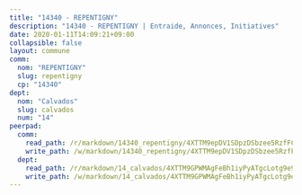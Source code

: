 ```yaml
---
title: "14340 - REPENTIGNY"
description: "14340 - REPENTIGNY | Entraide, Annonces, Initiatives"
date: 2020-01-11T14:09:21+09:00
collapsible: false
layout: commune
comm:
  nom: "REPENTIGNY"
  slug: repentigny
  cp: "14340"
dept:
  nom: "Calvados"
  slug: calvados
  num: "14"
peerpad:
  comm:
    read_path: /r/markdown/14340_repentigny/4XTTM9epDV1SDpzDSbzee5RzfFCDCd6QKbDZ12BsNe1qVU6ti
    write_path: /w/markdown/14340_repentigny/4XTTM9epDV1SDpzDSbzee5RzfFCDCd6QKbDZ12BsNe1qVU6ti-K3TgTr8ioJXXUcsmJ6u8QPHQxjBJcdkr4j5TmUZZhpJAzLLqXo1TMGsYK7KpcMfjAtMxiNny2i6vAWvXFVC9A6rx3pTmsReXF6BqKEUvcWNB7MpHnogTPb2dg4hPgMwa1dVEP81g
  dept:
    read_path: /r/markdown/14_calvados/4XTTM9GPWMAgFeBh1iyPyATgcLotg9e9APJpQBEyY3RZiUwJ6
    write_path: /w/markdown/14_calvados/4XTTM9GPWMAgFeBh1iyPyATgcLotg9e9APJpQBEyY3RZiUwJ6-K3TgUXWJAT2cYJ9ZstQphkkm2za8um5GwwXsivqaDFTgbhMDcHaRXnT3h69szAqCyvWcFfDim5fkwc6CXdUtyvPpirbD1TPAb6xCxpPN6dR3zzDRe29YehQYbhZdjvZYkgztJYvi
---
```



